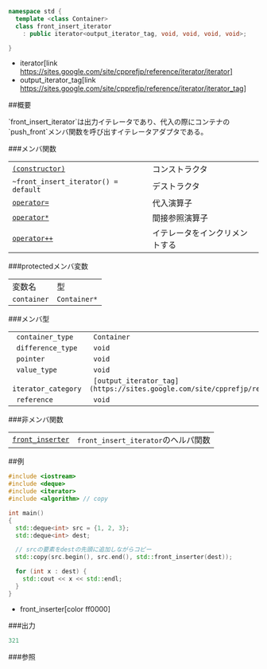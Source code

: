 ```cpp
namespace std {
  template <class Container>
  class front_insert_iterator
    : public iterator<output_iterator_tag, void, void, void, void>;

}
```
* iterator[link https://sites.google.com/site/cpprefjp/reference/iterator/iterator]
* output_iterator_tag[link https://sites.google.com/site/cpprefjp/reference/iterator/iterator_tag]

##概要
<p>`front_insert_iterator`は出力イテレータであり、代入の際にコンテナの`push_front`メンバ関数を呼び出すイテレータアダプタである。
</p>

###メンバ関数

| | |
|------------------------------------------------------------------------------------------------------------------------------------------------|-----------------------------------------------|
| [`(constructor)`](https://sites.google.com/site/cpprefjp/reference/iterator/front_insert_iterator/front_insert_iterator) | コンストラクタ |
| `~front_insert_iterator() = default` | デストラクタ |
| [`operator=`](https://sites.google.com/site/cpprefjp/reference/iterator/front_insert_iterator/op_assign) | 代入演算子 |
| [`operator*`](https://sites.google.com/site/cpprefjp/reference/iterator/front_insert_iterator/op_deref) | 間接参照演算子 |
| [`operator++`](https://sites.google.com/site/cpprefjp/reference/iterator/front_insert_iterator/op_increment) | イテレータをインクリメントする |

###protectedメンバ変数

| | |
|------------------------|-------------------------|
| 変数名 | 型 |
| `container` | `Container*` |

###メンバ型


| | |
|--------------------------------|-----------------------------------------------------------------------------------------------------------------------|
|` container_type` |` Container` |
|` difference_type` |` void` |
|` pointer` |` void` |
|` value_type` |` void` |
|` iterator_category` |` [output_iterator_tag](https://sites.google.com/site/cpprefjp/reference/iterator/iterator_tag)` |
|` reference` |` void` |

###非メンバ関数

| | |
|------------------------------------------------------------------------------------------------------------------------------------------|------------------------------------------------------|
| [`front_inserter`](https://sites.google.com/site/cpprefjp/reference/iterator/front_insert_iterator/front_inserter) | `front_insert_iterator`のヘルパ関数 |


##例
```cpp
#include <iostream>
#include <deque>
#include <iterator>
#include <algorithm> // copy

int main()
{
  std::deque<int> src = {1, 2, 3};
  std::deque<int> dest;

  // srcの要素をdestの先頭に追加しながらコピー
  std::copy(src.begin(), src.end(), std::front_inserter(dest));

  for (int x : dest) {
    std::cout << x << std::endl;
  }
}
```
* front_inserter[color ff0000]

###出力
```cpp
321
```

###参照

